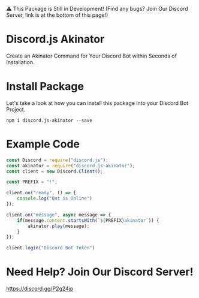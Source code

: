⚠ This Package is Still in Development! (Find any bugs? Join Our Discord Server, link is at the bottom of this page!)

# Discord.js Akinator

Create an Akinator Command for Your Discord Bot within Seconds of Installation.

# Install Package

Let's take a look at how you can install this package into your Discord Bot Project.

`npm i discord.js-akinator --save`

# Example Code

```js
const Discord = require("discord.js");
const akinator = require("discord.js-akinator");
const client = new Discord.Client();

const PREFIX = "!";

client.on("ready", () => {
    console.log("Bot is Online")
});

client.on("message", async message => {
    if(message.content.startsWith(`${PREFIX}akinator`)) {
        akinator.play(message);
    }
});

client.login("Discord Bot Token")
```

# Need Help? Join Our Discord Server!

https://discord.gg/P2g24jp